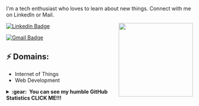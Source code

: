 I'm a tech enthusiast who loves to learn about new things. Connect with me on LinkedIn or Mail.

<img align='right' src='https://media.giphy.com/media/bcKmIWkUMCjVm/giphy.gif' width='200"'>

[![Linkedin Badge](https://img.shields.io/badge/-PamelaPereyra-blue?style=flat-square&logo=Linkedin&logoColor=white&link=https://www.linkedin.com/in/pamela-rpereyra/)](https://www.linkedin.com/in/pamela-rpereyra/)

[![Gmail Badge](https://img.shields.io/badge/-PereyraPamela-d14836?style=flat-square&logo=Gmail&logoColor=white&link=mailto:mail@pereyrapame)](mailto:pereyrapame@gmail.com)
## ⚡ Domains:
- Internet of Things
- Web Development

<details>
  <summary><b>:gear: &nbsp;You can see my humble GitHub Statistics CLICK ME!!!</b></summary>
  <br/>
    <p align="center">
        <img height="137px" src="https://github-readme-streak-stats.herokuapp.com/?user=sritapam&hide_border=true&theme=nightowl" />
    </p>
    <p align="center">
        <img height="137px" src="https://github-readme-stats.vercel.app/api?username=sritapam&hide_title=true&hide_border=true&show_icons=true&include_all_commits=true&count_private=true&line_height=21&theme=nightowl" /> <img height="137px" src="https://github-readme-stats.vercel.app/api/top-langs/?username=sritapam&hide=html&hide_title=true&hide_border=true&layout=compact&langs_count=8&theme=nightowl" />
    </p>
</details>
